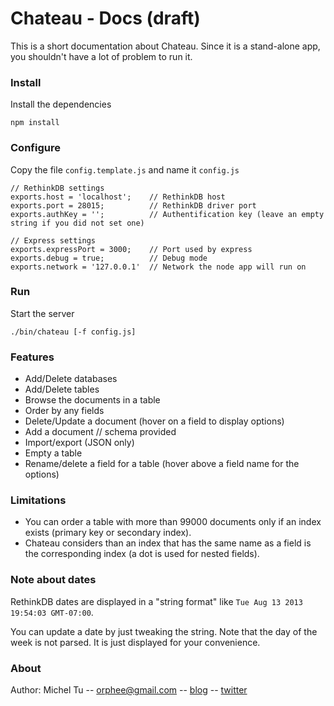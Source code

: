 # Chateau - Docs (draft)

This is a short documentation about Chateau.
Since it is a stand-alone app, you shouldn't have a lot of problem to run it.

### Install
Install the dependencies
```
npm install
```

### Configure
Copy the file `config.template.js` and name it `config.js`

```
// RethinkDB settings
exports.host = 'localhost';    // RethinkDB host
exports.port = 28015;          // RethinkDB driver port
exports.authKey = '';          // Authentification key (leave an empty string if you did not set one)

// Express settings
exports.expressPort = 3000;    // Port used by express
exports.debug = true;          // Debug mode
exports.network = '127.0.0.1'  // Network the node app will run on
```

### Run
Start the server
```
./bin/chateau [-f config.js]
```

### Features
- Add/Delete databases
- Add/Delete tables
- Browse the documents in a table
- Order by any fields
- Delete/Update a document (hover on a field to display options)
- Add a document // schema provided
- Import/export (JSON only)
- Empty a table
- Rename/delete a field for a table (hover above a field name for the options)


### Limitations
- You can order a table with more than 99000 documents only if an index exists (primary key or secondary index).
- Chateau considers than an index that has the same name as a field is the corresponding index (a dot is used for nested fields).


### Note about dates
RethinkDB dates are displayed in a "string format" like `Tue Aug 13 2013 19:54:03 GMT-07:00`.

You can update a date by just tweaking the string. Note that the day of the week is not parsed. It is just displayed for your convenience.


### About
Author: Michel Tu -- orphee@gmail.com -- [blog](http://blog.justonepixel.com) -- [twitter](https://twitter.com/neumino)
